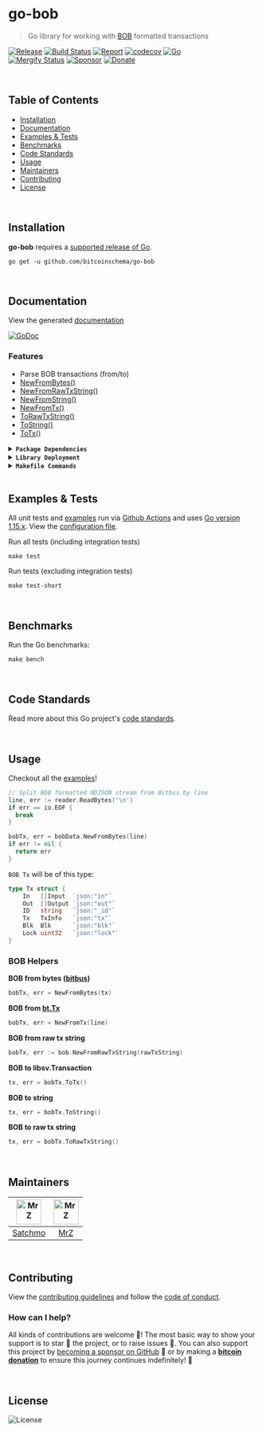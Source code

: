 # go-bob
> Go library for working with [BOB](https://bob.planaria.network/) formatted transactions

[![Release](https://img.shields.io/github/release-pre/BitcoinSchema/go-bob.svg?logo=github&style=flat&v=3)](https://github.com/BitcoinSchema/go-bob/releases)
[![Build Status](https://img.shields.io/github/workflow/status/BitcoinSchema/go-bob/run-go-tests?logo=github&v=3)](https://github.com/BitcoinSchema/go-bob/actions)
[![Report](https://goreportcard.com/badge/github.com/BitcoinSchema/go-bob?style=flat&v=3)](https://goreportcard.com/report/github.com/BitcoinSchema/go-bob)
[![codecov](https://codecov.io/gh/BitcoinSchema/go-bob/branch/master/graph/badge.svg?v=3)](https://codecov.io/gh/BitcoinSchema/go-bob)
[![Go](https://img.shields.io/github/go-mod/go-version/BitcoinSchema/go-bob?v=3)](https://golang.org/)
<br>
[![Mergify Status](https://img.shields.io/endpoint.svg?url=https://gh.mergify.io/badges/BitcoinSchema/go-bob&style=flat&v=3)](https://mergify.io)
[![Sponsor](https://img.shields.io/badge/sponsor-BitcoinSchema-181717.svg?logo=github&style=flat&v=3)](https://github.com/sponsors/BitcoinSchema)
[![Donate](https://img.shields.io/badge/donate-bitcoin-ff9900.svg?logo=bitcoin&style=flat&v=3)](https://gobitcoinsv.com/#sponsor?utm_source=github&utm_medium=sponsor-link&utm_campaign=go-bob&utm_term=go-bob&utm_content=go-bob)

<br/>

## Table of Contents
- [Installation](#installation)
- [Documentation](#documentation)
- [Examples & Tests](#examples--tests)
- [Benchmarks](#benchmarks)
- [Code Standards](#code-standards)
- [Usage](#usage)
- [Maintainers](#maintainers)
- [Contributing](#contributing)
- [License](#license)

<br/>

## Installation

**go-bob** requires a [supported release of Go](https://golang.org/doc/devel/release.html#policy).
```shell script
go get -u github.com/bitcoinschema/go-bob
```

<br/>

## Documentation
View the generated [documentation](https://pkg.go.dev/github.com/bitcoinschema/go-bob)

[![GoDoc](https://godoc.org/github.com/bitcoinschema/go-bob?status.svg&style=flat)](https://pkg.go.dev/github.com/bitcoinschema/go-bob)

### Features
- Parse BOB transactions (from/to)
- [NewFromBytes()](bob.go)
- [NewFromRawTxString()](bob.go)
- [NewFromString()](bob.go)
- [NewFromTx()](bob.go)
- [ToRawTxString()](bob.go)
- [ToString()](bob.go)
- [ToTx()](bob.go)

<details>
<summary><strong><code>Package Dependencies</code></strong></summary>
<br/>


- [bitcoinschema/go-bitcoin](https://github.com/bitcoinschema/go-bitcoin)
- [libsv/go-bt](https://github.com/libsv/go-bt)
</details>

<details>
<summary><strong><code>Library Deployment</code></strong></summary>
<br/>

[goreleaser](https://github.com/goreleaser/goreleaser) for easy binary or library deployment to Github and can be installed via: `brew install goreleaser`.

The [.goreleaser.yml](.goreleaser.yml) file is used to configure [goreleaser](https://github.com/goreleaser/goreleaser).

Use `make release-snap` to create a snapshot version of the release, and finally `make release` to ship to production.
</details>

<details>
<summary><strong><code>Makefile Commands</code></strong></summary>
<br/>

View all `makefile` commands
```shell script
make help
```

List of all current commands:
```text
all                  Runs multiple commands
clean                Remove previous builds and any test cache data
clean-mods           Remove all the Go mod cache
coverage             Shows the test coverage
godocs               Sync the latest tag with GoDocs
help                 Show this help message
install              Install the application
install-go           Install the application (Using Native Go)
lint                 Run the golangci-lint application (install if not found)
release              Full production release (creates release in Github)
release              Runs common.release then runs godocs
release-snap         Test the full release (build binaries)
release-test         Full production test release (everything except deploy)
replace-version      Replaces the version in HTML/JS (pre-deploy)
tag                  Generate a new tag and push (tag version=0.0.0)
tag-remove           Remove a tag if found (tag-remove version=0.0.0)
tag-update           Update an existing tag to current commit (tag-update version=0.0.0)
test                 Runs vet, lint and ALL tests
test-ci              Runs all tests via CI (exports coverage)
test-ci-no-race      Runs all tests via CI (no race) (exports coverage)
test-ci-short        Runs unit tests via CI (exports coverage)
test-short           Runs vet, lint and tests (excludes integration tests)
uninstall            Uninstall the application (and remove files)
update-linter        Update the golangci-lint package (macOS only)
vet                  Run the Go vet application
```
</details>

<br/>

## Examples & Tests
All unit tests and [examples](examples) run via [Github Actions](https://github.com/BitcoinSchema/go-bob/actions) and
uses [Go version 1.15.x](https://golang.org/doc/go1.15). View the [configuration file](.github/workflows/run-tests.yml).

Run all tests (including integration tests)
```shell script
make test
```

Run tests (excluding integration tests)
```shell script
make test-short
```

<br/>

## Benchmarks
Run the Go benchmarks:
```shell script
make bench
```

<br/>

## Code Standards
Read more about this Go project's [code standards](CODE_STANDARDS.md).

<br/>

## Usage
Checkout all the [examples](examples)!

```go
// Split BOB formatted NDJSON stream from Bitbus by line
line, err := reader.ReadBytes('\n')
if err == io.EOF {
  break
}

bobTx, err = bobData.NewFromBytes(line)
if err != nil {
  return err
}
```

`BOB Tx` will be of this type:
```go
type Tx struct {
    In   []Input  `json:"in"`
    Out  []Output `json:"out"`
    ID   string   `json:"_id"`
    Tx   TxInfo   `json:"tx"`
    Blk  Blk      `json:"blk"`
    Lock uint32   `json:"lock"`
}
```
  
### BOB Helpers

**BOB from bytes ([bitbus](https://docs.bitbus.network/#/))**
```go 
bobTx, err = NewFromBytes(tx)
```

**BOB from [bt.Tx](https://github.com/libsv/go-bt)**
```go
bobTx, err = NewFromTx(line)
```

**BOB from raw tx string**
```go
bobTx, err := bob.NewFromRawTxString(rawTxString)
```

**BOB to libsv.Transaction**
```go
tx, err = bobTx.ToTx()
```

**BOB to string**
```go
tx, err = bobTx.ToString()
```

**BOB to raw tx string**
```go
tx, err = bobTx.ToRawTxString()
```

<br/>

## Maintainers
| [<img src="https://github.com/rohenaz.png" height="50" alt="MrZ" />](https://github.com/rohenaz) | [<img src="https://github.com/mrz1836.png" height="50" alt="MrZ" />](https://github.com/mrz1836) |
|:---:|:---:|
| [Satchmo](https://github.com/rohenaz) | [MrZ](https://github.com/mrz1836) |

<br/>

## Contributing

View the [contributing guidelines](CONTRIBUTING.md) and follow the [code of conduct](CODE_OF_CONDUCT.md).

### How can I help?
All kinds of contributions are welcome :raised_hands:!
The most basic way to show your support is to star :star2: the project, or to raise issues :speech_balloon:.
You can also support this project by [becoming a sponsor on GitHub](https://github.com/sponsors/BitcoinSchema) :clap:
or by making a [**bitcoin donation**](https://gobitcoinsv.com/#sponsor?utm_source=github&utm_medium=sponsor-link&utm_campaign=go-bob&utm_term=go-bob&utm_content=go-bob) to ensure this journey continues indefinitely! :rocket:

<br/>

## License

![License](https://img.shields.io/github/license/BitcoinSchema/go-bob.svg?style=flat&v=3)